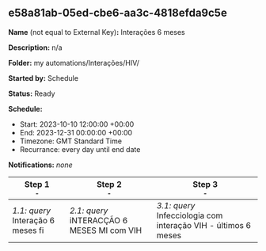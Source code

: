 ## e58a81ab-05ed-cbe6-aa3c-4818efda9c5e

**Name** (not equal to External Key)**:** Interações 6 meses

**Description:** n/a

**Folder:** my automations/Interações/HIV/

**Started by:** Schedule

**Status:** Ready

**Schedule:**

* Start: 2023-10-10 12:00:00 +00:00
* End: 2023-12-31 00:00:00 +00:00
* Timezone: GMT Standard Time
* Recurrance: every day until end date

**Notifications:** _none_


| Step 1<br>_<small>-</small>_ | Step 2<br>_<small>-</small>_ | Step 3<br>_<small>-</small>_ |
| --- | --- | --- |
| _1.1: query_<br>Interação 6 meses fi | _2.1: query_<br>iNTERACÇÃO 6 MESES MI com VIH | _3.1: query_<br>Infecciologia com interação VIH - últimos 6 meses |
